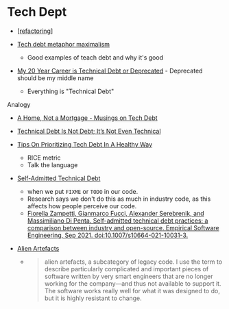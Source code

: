 Tech Dept
=========

* [[refactoring]]

* [Tech debt metaphor maximalism](https://apenwarr.ca/log/?m=202306)
    * Good examples of teach debt and why it's good

* [My 20 Year Career is Technical Debt or Deprecated](https://blog.visionarycto.com/p/my-20-year-career-is-technical-debt) - Deprecated should be my middle name
    * Everything is "Technical Debt"

Analogy

* [A Home, Not a Mortgage - Musings on Tech Debt](https://decompiled.dev/work/not-debt/)
* [Technical Debt Is Not Debt; It’s Not Even Technical](https://markgreville.ie/2021/07/23/technical-debt-is-not-debt-its-not-even-technical/)
* [Tips On Prioritizing Tech Debt In A Healthy Way](https://leadership.garden/tips-on-prioritizing-tech-debt/)
    * RICE metric
    * Talk the language

* [Self-Admitted Technical Debt](https://neverworkintheory.org/2023/03/16/self-admitted-technical-debt.html)
    * when we put `FIXME` or `TODO` in our code.
    * Research says we don't do this as much in industry code, as this affects how people perceive our code.
    * [Fiorella Zampetti, Gianmarco Fucci, Alexander Serebrenik, and Massimiliano Di Penta. Self-admitted technical debt practices: a comparison between industry and open-source. Empirical Software Engineering, Sep 2021. doi:10.1007/s10664-021-10031-3.](https://doi.org/10.1007/s10664-021-10031-3)

* [Alien Artefacts](https://www.brautaset.org/posts/alien-artefacts.html)
    * > alien artefacts, a subcategory of legacy code. I use the term to describe particularly complicated and important pieces of software written by very smart engineers that are no longer working for the company—and thus not available to support it. The software works really well for what it was designed to do, but it is highly resistant to change. 


[//begin]: # "Autogenerated link references for markdown compatibility"
[refactoring]: refactoring.md "Refactoring"
[//end]: # "Autogenerated link references"